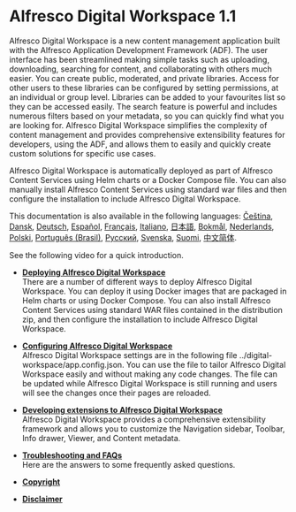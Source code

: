 # Alfresco Digital Workspace 1.1

Alfresco Digital Workspace is a new content management application built with the Alfresco Application Development Framework \(ADF\). The user interface has been streamlined making simple tasks such as uploading, downloading, searching for content, and collaborating with others much easier. You can create public, moderated, and private libraries. Access for other users to these libraries can be configured by setting permissions, at an individual or group level. Libraries can be added to your favourites list so they can be accessed easily. The search feature is powerful and includes numerous filters based on your metadata, so you can quickly find what you are looking for. Alfresco Digital Workspace simplifies the complexity of content management and provides comprehensive extensibility features for developers, using the ADF, and allows them to easily and quickly create custom solutions for specific use cases.

Alfresco Digital Workspace is automatically deployed as part of Alfresco Content Services using Helm charts or a Docker Compose file. You can also manually install Alfresco Content Services using standard war files and then configure the installation to include Alfresco Digital Workspace.

This documentation is also available in the following languages: [Čeština](https://docs.alfresco.com/adw-cs1.1/concepts/welcome-adw.html), [Dansk](https://docs.alfresco.com/adw-da1.1/concepts/welcome-adw.html), [Deutsch](https://docs.alfresco.com/adw-de1.1/concepts/welcome-adw.html), [Español](https://docs.alfresco.com/adw-es1.1/concepts/welcome-adw.html), [Français](https://docs.alfresco.com/adw-fr1.1/concepts/welcome-adw.html), [Italiano](https://docs.alfresco.com/adw-it1.1/concepts/welcome-adw.html), [日本語](https://docs.alfresco.com/adw-ja1.1/concepts/welcome-adw.html), [Bokmål](https://docs.alfresco.com/adw-no-nb1.1/concepts/welcome-adw.html), [Nederlands](https://docs.alfresco.com/adw-nl1.1/concepts/welcome-adw.html), [Polski](https://docs.alfresco.com/adw-pl1.1/concepts/welcome-adw.html), [Português \(Brasil\)](https://docs.alfresco.com/adw-pt-br1.1/concepts/welcome-adw.html), [Русский](https://docs.alfresco.com/adw-ru1.1/concepts/welcome-adw.html), [Svenska](https://docs.alfresco.com/adw-sv1.1/concepts/welcome-adw.html), [Suomi](https://docs.alfresco.com/adw-fi1.1/concepts/welcome-adw.html), [中文简体](https://docs.alfresco.com/adw-zh-cn1.1/concepts/welcome-adw.html).

See the following video for a quick introduction.

  

-   **[Deploying Alfresco Digital Workspace](../tasks/deploying.md)**  
There are a number of different ways to deploy Alfresco Digital Workspace. You can deploy it using Docker images that are packaged in Helm charts or using Docker Compose. You can also install Alfresco Content Services using standard WAR files contained in the distribution zip, and then configure the installation to include Alfresco Digital Workspace.
-   **[Configuring Alfresco Digital Workspace](../concepts/configuration.md)**  
Alfresco Digital Workspace settings are in the following file ../digital-workspace/app.config.json. You can use the file to tailor Alfresco Digital Workspace easily and without making any code changes. The file can be updated while Alfresco Digital Workspace is still running and users will see the changes once their pages are reloaded.
-   **[Developing extensions to Alfresco Digital Workspace](../concepts/developing-extensions.md)**  
Alfresco Digital Workspace provides a comprehensive extensibility framework and allows you to customize the Navigation sidebar, Toolbar, Info drawer, Viewer, and Content metadata.
-   **[Troubleshooting and FAQs](../references/troubleshooting.md)**  
Here are the answers to some frequently asked questions.
-   **[Copyright](../reuse/copyright.md)**  

-   **[Disclaimer](../reuse/disclaimer.md)**  


